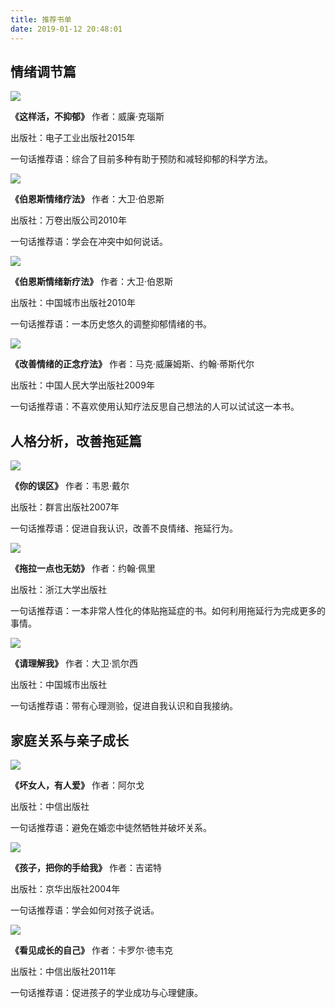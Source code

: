 ```yaml
---
title: 推荐书单
date: 2019-01-12 20:48:01
---
```


## 情绪调节篇

<div>

![](/images/book1-1.png)

**《这样活，不抑郁》** 作者：威廉·克瑙斯

出版社：电子工业出版社2015年

一句话推荐语：综合了目前多种有助于预防和减轻抑郁的科学方法。

</div>

<div>

![](/images/book1-2.png)

**《伯恩斯情绪疗法》** 作者：大卫·伯恩斯

出版社：万卷出版公司2010年

一句话推荐语：学会在冲突中如何说话。

</div>

<div>

![](/images/book1-3.png)

**《伯恩斯情绪新疗法》** 作者：大卫·伯恩斯

出版社：中国城市出版社2010年

一句话推荐语：一本历史悠久的调整抑郁情绪的书。

</div>

<div>

![](/images/book1-4.png)

**《改善情绪的正念疗法》** 作者：马克·威廉姆斯、约翰·蒂斯代尔

出版社：中国人民大学出版社2009年

一句话推荐语：不喜欢使用认知疗法反思自己想法的人可以试试这一本书。

</div>

## 人格分析，改善拖延篇

<div>

![](/images/book2-1.png)

**《你的误区》** 作者：韦恩·戴尔

出版社：群言出版社2007年

一句话推荐语：促进自我认识，改善不良情绪、拖延行为。

</div>

<div>

![](/images/book2-2.png)

**《拖拉一点也无妨》** 作者：约翰·佩里

出版社：浙江大学出版社

一句话推荐语：一本非常人性化的体贴拖延症的书。如何利用拖延行为完成更多的事情。

</div>

<div>

![](/images/book2-3.png)

**《请理解我》** 作者：大卫·凯尔西

出版社：中国城市出版社

一句话推荐语：带有心理测验，促进自我认识和自我接纳。

</div>

## 家庭关系与亲子成长

<div>

![](/images/book3-1.png)

**《坏女人，有人爱》** 作者：阿尔戈

出版社：中信出版社

一句话推荐语：避免在婚恋中徒然牺牲并破坏关系。

</div>

<div>

![](/images/book3-2.png)

**《孩子，把你的手给我》** 作者：吉诺特

出版社：京华出版社2004年

一句话推荐语：学会如何对孩子说话。

</div>

<div>

![](/images/book3-3.png)

**《看见成长的自己》** 作者：卡罗尔·徳韦克

出版社：中信出版社2011年

一句话推荐语：促进孩子的学业成功与心理健康。 

</div>
